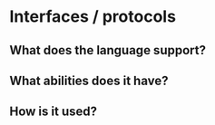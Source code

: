 # Interfaces / protocols
## What does the language support?
## What abilities does it have?
## How is it used?
